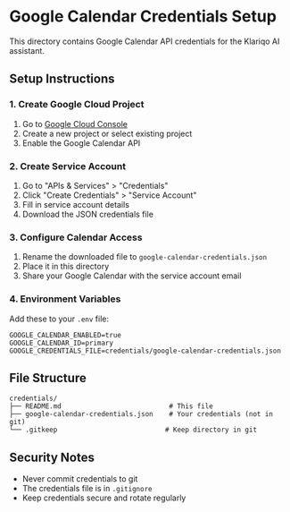 # Google Calendar Credentials Setup

This directory contains Google Calendar API credentials for the Klariqo AI assistant.

## Setup Instructions

### 1. Create Google Cloud Project
1. Go to [Google Cloud Console](https://console.cloud.google.com/)
2. Create a new project or select existing project
3. Enable the Google Calendar API

### 2. Create Service Account
1. Go to "APIs & Services" > "Credentials"
2. Click "Create Credentials" > "Service Account"
3. Fill in service account details
4. Download the JSON credentials file

### 3. Configure Calendar Access
1. Rename the downloaded file to `google-calendar-credentials.json`
2. Place it in this directory
3. Share your Google Calendar with the service account email

### 4. Environment Variables
Add these to your `.env` file:
```
GOOGLE_CALENDAR_ENABLED=true
GOOGLE_CALENDAR_ID=primary
GOOGLE_CREDENTIALS_FILE=credentials/google-calendar-credentials.json
```

## File Structure
```
credentials/
├── README.md                           # This file
├── google-calendar-credentials.json    # Your credentials (not in git)
└── .gitkeep                           # Keep directory in git
```

## Security Notes
- Never commit credentials to git
- The credentials file is in `.gitignore`
- Keep credentials secure and rotate regularly
